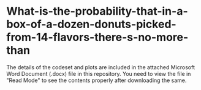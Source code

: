 # What-is-the-probability-that-in-a-box-of-a-dozen-donuts-picked-from-14-flavors-there-s-no-more-than

The details of the codeset and plots are included in the attached Microsoft Word Document (.docx) file in this repository. 
You need to view the file in "Read Mode" to see the contents properly after downloading the same.
